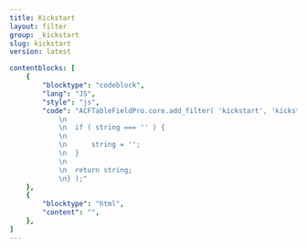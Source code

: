 ```yaml
---
title: Kickstart
layout: filter
group: _kickstart
slug: kickstart
version: latest

contentblocks: [
	{
		"blocktype": "codeblock",
		"lang": "JS",
		"style": "js",
		"code": "ACFTableFieldPro.core.add_filter( 'kickstart', 'kickstart', function( string ) {
			\n
			\n	if ( string === '' ) {
			\n
			\n		string = '';
			\n	}
			\n
			\n	return string;
			\n} );"
	},
	{
		"blocktype": "html",
		"content": "",
	},
]
---
```

